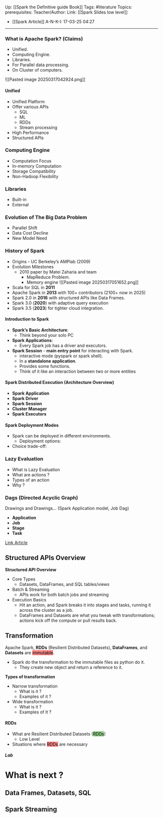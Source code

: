 
Up: [[Spark the Definitive guide Book]]
Tags: #literature 
Topics:
prerequisites:
Teacher/Author:
Link: [[Spark Slides low level]]
- [[Spark Article]]
A-N-K-I: 
17-03-25
04:27

-----

### **What is Apache Spark?** (Claims)
- Unified.
- Computing Engine.
- Libraries.
- For Parallel data processing. 
- On Cluster of computers.

![[Pasted image 20250317042924.png]]

#### **Unified** 
- Unified Platform
- Offer various APIs
	- SQL
	- ML
	- RDDs
	- Stream processing
- High Performance
- Structured APIs

### **Computing Engine**
- Computation Focus
- In-memory Computation
- Storage Compatibility
- Non-Hadoop Flexibility

### **Libraries**
- Built-in
- External

### **Evolution of The Big Data Problem**
- Parallel Shift
- Data Cost Decline
- New Model Need

### **History of Spark**
- Origins - UC Berkeley’s AMPlab (2009)
- Evolution Milestones
	- 2010 paper by Matei Zaharia and team
		- MapReduce Problem.
		- Memory engine
![[Pasted image 20250317051652.png]]
- Scala for SQL in **2011**
- Apache Spark in **2013** with 100+ contributors (2100+ now in 2025)
- Spark 2.0 in **2016** with structured APIs like Data Frames.
- Spark 3.0 (**2020**) with adaptive query execution
- Spark 3.5 (**2023**) for tighter cloud integration.


#### **Introduction to Spark**
- **Spark’s Basic Architecture**: 
	- Think beyond your solo PC
- **Spark Applications**: 
	- Every Spark job has a driver and executors.
- **Spark Session** -  **main entry point** for interacting with Spark.
	-  interactive mode (pyspark or spark shell).
	- In a **standalone application**.
	- Provides some functions.
	- Think of it like an interaction between two or more entities

#### **Spark Distributed Execution** (Architecture Overview)
- **Spark Application**
- **Spark Driver**
- **Spark Session**
- **Cluster Manager**
- **Spark Executors**

#### **Spark Deployment Modes**
- Spark can be deployed in different environments.
	- Deployment options:
- Choice trade-off:

### **Lazy Evaluation**
- What is Lazy Evaluation
- What are actions ?
- Types of an action
- Why ?

### **Dags (Directed Acyclic Graph)**
Drawings and Drawings... (Spark Application model, Job Dag)
- **Application**
- **Job**
- **Stage**
- **Task**

[Link Article](https://medium.com/plumbersofdatascience/understanding-spark-dags-b82020503444)


## Structured APIs Overview
**Structured API Overview**
- Core Types
	- Datasets, DataFrames, and SQL tables/views
- Batch & Streaming
	- APIs work for both batch jobs and streaming
- Execution Basics
	- Hit an action, and Spark breaks it into stages and tasks, running it across the cluster as a job.
	- DataFrames and Datasets are what you tweak with transformations; actions kick off the compute or pull results back.

## Transformation
Apache Spark, **RDDs** (Resilient Distributed Datasets), **DataFrames**, and **Datasets** are <mark style="background: #FF8888;">immutable</mark>.
- Spark do the transformation to the immutable files as python do it.
	- They create new object and return a reference to it.

**Types of transformation**
- Narrow transformation
	- What is it ?
	- Examples of it ?
- Wide transformation
	- What is it ?
	- Examples of It ?

#### **RDDs**
- What are Resilient Distributed Datasets (<mark style="background: #8fcf85;">RDDs</mark>)
	- Low Level
- Situations where <mark style="background: #FF8888;">RDDs</mark> are necessary

##### Lab


# What is next ?
## Data Frames, Datasets, SQL
## Spark Streaming